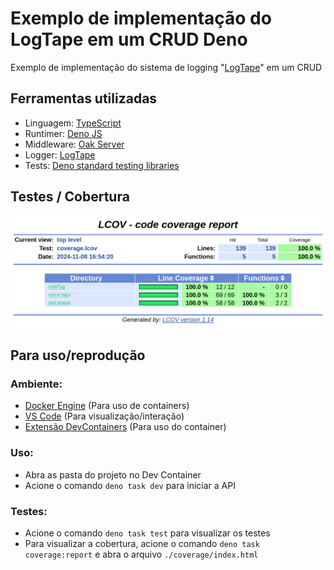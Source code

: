 # Exemplo de implementação do LogTape em um CRUD Deno

Exemplo de implementação do sistema de logging "[LogTape](https://github.com/dahlia/logtape)" em um CRUD

## Ferramentas utilizadas

- Linguagem: [TypeScript](https://www.typescriptlang.org/)
- Runtimer: [Deno JS](https://deno.land/)
- Middleware: [Oak Server](https://github.com/oakserver/oak)
- Logger: [LogTape](https://github.com/dahlia/logtape)
- Tests: [Deno standard testing libraries](https://docs.deno.com/runtime/fundamentals/testing/#writing-tests)

## Testes / Cobertura

<img src="./.github/assets/LCOV-08-11-24.png" width="600" alt="LCOV Report"/>

## Para uso/reprodução

### Ambiente:

- [Docker Engine](https://docs.docker.com/engine/) (Para uso de containers)
- [VS Code](https://code.visualstudio.com/) (Para visualização/interação)
- [Extensão DevContainers](https://marketplace.visualstudio.com/items?itemName=ms-vscode-remote.remote-containers) (Para uso do container)

### Uso:

- Abra as pasta do projeto no Dev Container
- Acione o comando `deno task dev` para iniciar a API

### Testes:

- Acione o comando `deno task test` para visualizar os testes
- Para visualizar a cobertura, acione o comando `deno task coverage:report` e abra o arquivo `./coverage/index.html`
